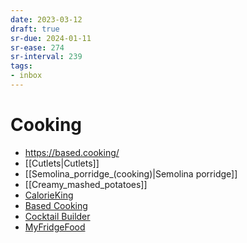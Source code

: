 ```yaml
---
date: 2023-03-12
draft: true
sr-due: 2024-01-11
sr-ease: 274
sr-interval: 239
tags:
- inbox
---
```


# Cooking

- <https://based.cooking/>
- [[Cutlets|Cutlets]]
- [[Semolina_porridge_(cooking)|Semolina porridge]]
- [[Creamy_mashed_potatoes]]
- [CalorieKing](https://www.calorieking.com/us/en/)
- [Based Cooking](https://based.cooking/)
- [Cocktail Builder](https://www.cocktailbuilder.com/)
- [MyFridgeFood](https://myfridgefood.com/)